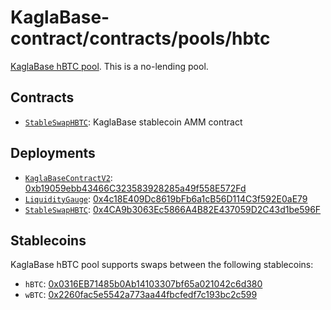 # KaglaBase-contract/contracts/pools/hbtc

[KaglaBase hBTC pool](https://www.KaglaBase.fi/hbtc). This is a no-lending pool.

## Contracts

* [`StableSwapHBTC`](StableSwapHBTC.vy): KaglaBase stablecoin AMM contract

## Deployments

* [`KaglaBaseContractV2`](../../tokens/KaglaTokenV2.vy): [0xb19059ebb43466C323583928285a49f558E572Fd](https://etherscan.io/address/0xb19059ebb43466C323583928285a49f558E572Fd)
* [`LiquidityGauge`](../../gauges/LiquidityGauge.vy): [0x4c18E409Dc8619bFb6a1cB56D114C3f592E0aE79](https://etherscan.io/address/0x4c18E409Dc8619bFb6a1cB56D114C3f592E0aE79)
* [`StableSwapHBTC`](StableSwapHBTC.vy): [0x4CA9b3063Ec5866A4B82E437059D2C43d1be596F](https://etherscan.io/address/0x4CA9b3063Ec5866A4B82E437059D2C43d1be596F)

## Stablecoins

KaglaBase hBTC pool supports swaps between the following stablecoins:

* `hBTC`: [0x0316EB71485b0Ab14103307bf65a021042c6d380](https://etherscan.io/address/0x0316EB71485b0Ab14103307bf65a021042c6d380)
* `wBTC`: [0x2260fac5e5542a773aa44fbcfedf7c193bc2c599](https://etherscan.io/address/0x2260fac5e5542a773aa44fbcfedf7c193bc2c599)
